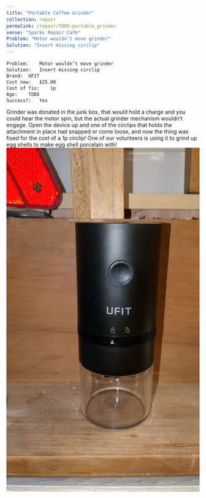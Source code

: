 ```yaml
---
title: "Portable Coffee Grinder"
collection: repair
permalink: /repair/TODO-portable_grinder
venue: "Sparks Repair Cafe"
Problem: "Motor wouldn’t move grinder"
Solution: "Insert missing circlip"
---
```

```
Problem:    Motor wouldn’t move grinder 
Solution:   Insert missing circlip 
Brand:  UFIT 
Cost new:   £25.00 
Cost of fix:    1p 
Age:    TODO 
Success?:   Yes 
```
Grinder was donated in the junk box, that would hold a charge and you could hear the motor spin, but the actual grinder mechanism wouldn’t engage. Open the device up and one of the circlips that holds the attachment in place had snapped or come loose, and now the thing was fixed for the cost of a 1p circlip! One of our volunteers is using it to grind up egg shells to make egg shell porcelain with!
![](/images/repair_cafe/coffee_grinder/coffee_grinder_1.jpg)

